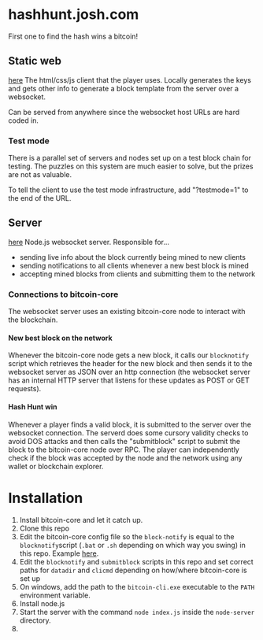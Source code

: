 # hashhunt.josh.com
 First one to find the hash wins a bitcoin! 

## Static web

[here](static_web)
The html/css/js client that the player uses. Locally generates the keys and gets other info to
generate a block template from the server over a websocket.

Can be served from anywhere since the websocket host URLs are hard coded in.

### Test mode 
There is a parallel set of servers and nodes set up on a test block chain for testing. The puzzles on this system are much easier to solve, but the prizes are not as valuable. 

To tell the client to use the test mode infrastructure, add "?testmode=1" to the end of the URL.

## Server

[here](node-server)
Node.js websocket server. Responsible for...

* sending live info about the block currently being mined to new clients
* sending notifications to all clients whenever a new best block is mined
* accepting mined blocks from clients and submitting them to the network

### Connections to bitcoin-core

The websocket server uses an existing bitcoin-core node to interact with the blockchain.

#### New best block on the network

Whenever the bitcoin-core node gets a new block, it calls our `blocknotify` script which retrieves the header for the new block and then sends it to the websocket server as JSON over an http connection (the websocket server has an internal HTTP server that listens for these updates as POST or GET requests).

#### Hash Hunt win

Whenever a player finds a valid block, it is submitted to the server over the websocket connection. The serverd does some cursory validity checks to avoid DOS attacks and then calls the "submitblock" script to submit the block to the bitcoin-core node over RPC. The player can independently check if the block was accepted by the node and the network using any wallet or blockchain explorer.

# Installation

1. Install bitcoin-core and let it catch up. 
3. Clone this repo
4. Edit the bitcoin-core config file so the `block-notify` is equal to the `blocknotify`script (`.bat` or `.sh` depending on which way you swing) in this repo. Example [here](bitcoin.conf).
5.  Edit the `blocknotify` and `submitblock` scripts in this repo and set correct paths for `datadir` and `clicmd` depending on how/where bitcoin-core is set up
6. On windows, add the path to the `bitcoin-cli.exe` executable to the `PATH` environment variable. 
6. Install node.js
7. Start the server with the command `node index.js` inside the `node-server` directory.
8.   
  


